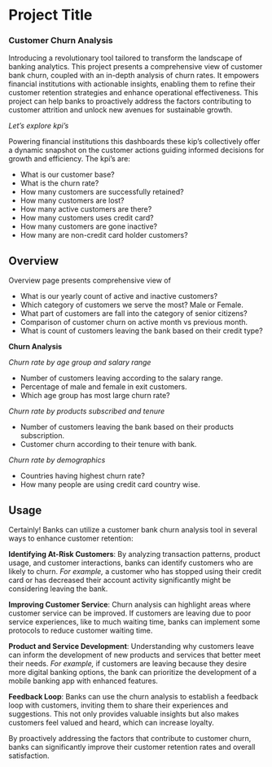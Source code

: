 
# Project Title

### Customer Churn Analysis

Introducing a revolutionary tool tailored to transform the landscape of banking analytics. This project presents a comprehensive view of customer bank churn, coupled with an in-depth analysis of churn rates. It empowers financial institutions with actionable insights, enabling them to refine their customer retention strategies and enhance operational effectiveness. This project can help banks to proactively address the factors contributing to customer attrition and unlock new avenues for sustainable growth.

_Let’s explore kpi’s_

Powering financial institutions this dashboards these kip’s collectively offer a dynamic snapshot on the customer actions guiding informed decisions for growth and efficiency.
The kpi’s are:
* What is our customer base?
* What is the churn rate?
* How many customers are successfully retained?
* How many customers are lost?
* How many active customers are there?
* How many customers uses credit card?
* How many customers are gone inactive?
* How many are non-credit card holder customers?

## Overview
Overview page
presents comprehensive view of 
* What is our yearly count of active and inactive customers?
* Which category of customers we serve the most? Male or Female.
* What part of customers are fall into the category of senior citizens?
* Comparison of customer churn on active month vs previous month.
* What is count of customers leaving the bank based on their credit type?

__Churn Analysis__

_Churn rate by age group and salary range_
* Number of customers leaving according to the salary range.
* Percentage of male and female in exit customers.
* Which age group has most large churn rate?
  
_Churn rate by products subscribed and tenure_
* Number of customers leaving the bank based on their products subscription.
* Customer churn according to their tenure with bank.

_Churn rate by demographics_
* Countries having highest churn rate?
* How many people are using credit card country wise.


## Usage

Certainly! Banks can utilize a customer bank churn analysis tool in several ways to enhance customer retention:

**Identifying At-Risk Customers**: By analyzing transaction patterns, product usage, and customer interactions, banks can identify customers who are likely to churn. 
_For example,_ a customer who has stopped using their credit card or has decreased their account activity significantly might be considering leaving the bank.

**Improving Customer Service**: Churn analysis can highlight areas where customer service can be improved. If customers are leaving due to poor service experiences, like to much waiting time, banks can implement some protocols to reduce customer waiting time.

**Product and Service Development**: Understanding why customers leave can inform the development of new products and services that better meet their needs. 
_For example,_ if customers are leaving because they desire more digital banking options, the bank can prioritize the development of a mobile banking app with enhanced features.

**Feedback Loop**: Banks can use the churn analysis to establish a feedback loop with customers, inviting them to share their experiences and suggestions. This not only provides valuable insights but also makes customers feel valued and heard, which can increase loyalty.

By proactively addressing the factors that contribute to customer churn, banks can significantly improve their customer retention rates and overall satisfaction.

